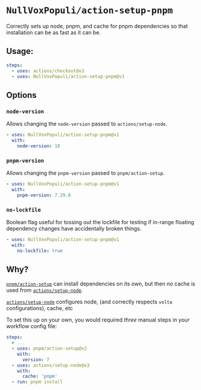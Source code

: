 # `NullVoxPopuli/action-setup-pnpm`

Correctly sets up node, pnpm, and cache for pnpm dependencies so that installation can be as fast as it can be.

## Usage:

```yaml
steps:
  - uses: actions/checkout@v3
  - uses: NullVoxPopuli/action-setup-pnpm@v1
```

## Options

### `node-version`

Allows changing the `node-version` passed to `actions/setup-node`.

```yaml
- uses: NullVoxPopuli/action-setup-pnpm@v1
  with:
    node-version: 18
```

### `pnpm-version`

Allows changing the `pnpm-version` passed to `pnpm/action-setup`.

```yaml
- uses: NullVoxPopuli/action-setup-pnpm@v1
  with:
    pnpm-version: 7.29.0
```

### `no-lockfile`

Boolean flag useful for tossing out the lockfile for testing if in-range floating dependency changes have accidentally broken things.

```yaml
- uses: NullVoxPopuli/action-setup-pnpm@v1
  with:
    no-lockfile: true
```

## Why?

[`pnpm/action-setup`](https://github.com/pnpm/action-setup/) can install dependencies on its own, but then no cache is used from [`actions/setup-node`](https://github.com/actions/setup-node).

[`actions/setup-node`](https://github.com/actions/setup-node) configures node, (and correctly respects `volta` configurations), cache, etc

To set this up on your own, you would required _three_ manual steps in your workflow config file:

```yaml
steps:
  # ...
  - uses: pnpm/action-setup@v2
    with:
      version: 7
  - uses: actions/setup-node@v3
    with:
      cache: 'pnpm'
  - run: pnpm install
```
